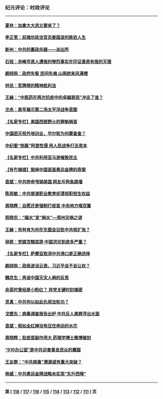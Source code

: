 ### 纪元评论：时政评论
---
#### [夏林：加拿大大选又要来了？](../../pages/nsc1025/n13155459.md) 
#### [李正宽：前潍坊政法官员姜国波的跌宕人生](../../pages/nsc1025/n13154804.md) 
#### [新州：中共的暴政杀器——派出所](../../pages/nsc1025/n13154766.md) 
#### [石铭：赤峰市恶人遭报的惨烈事实在印证善恶有报的天理](../../pages/nsc1025/n13154681.md) 
#### [颜纯钩：政府失智 民间失魂 山雨欲来风满楼](../../pages/nsc1025/n13154535.md) 
#### [林忌：奖牌榜的精神胜利法](../../pages/nsc1025/n13154431.md) 
#### [王赫：“中医药在两次抗疫中的卓越表现”冲击了谁？](../../pages/nsc1025/n13153817.md) 
#### [沈舟：美军展示第二场太平洋战争蓝图](../../pages/nsc1025/n13153478.md) 
#### [【名家专栏】美国西部野火的罪魁祸首](../../pages/nsc1025/n13152588.md) 
#### [中国团灭校外培训业，华尔街为何蒙查查？](../../pages/nsc1025/n13153334.md) 
#### [中纪委“炮轰”阿里性侵 用人民战争打击资本](../../pages/nsc1025/n13153045.md) 
#### [【名家专栏】中共利用亚马逊摧毁民主](../../pages/nsc1025/n13152579.md) 
#### [【有冇搞错】毁掉中国首面奥运金牌的奇案](../../pages/nsc1025/n13150763.md) 
#### [袁斌：中共拚命甩锅美国 网友斥狗急跳墙](../../pages/nsc1025/n13151839.md) 
#### [陈思敏：中共提速职业教育却漠视职校生权益](../../pages/nsc1025/n13151095.md) 
#### [周晓辉：自愿还是强制打疫苗 中央地方唱双簧](../../pages/nsc1025/n13150495.md) 
#### [程晓农：“福水”变“祸水”—郑州灾祸之谜](../../pages/nsc1025/n13151050.md) 
#### [王赫：布林肯为何在东盟会议批中共核扩张？](../../pages/nsc1025/n13151018.md) 
#### [钟原：党媒含糊其辞 中国洪灾到底多严重？](../../pages/nsc1025/n13150791.md) 
#### [【名家专栏】萨摩亚取消中共港口是正确选择](../../pages/nsc1025/n13150530.md) 
#### [颜纯钩﻿：政局波诘云诡，习近平会不会让权？](../../pages/nsc1025/n13150711.md) 
#### [魏京生：再谈中国天灾人祸的反思](../../pages/nsc1025/n13150539.md) 
#### [余英时曾经是小粉红？ 弃党关键时刻揭密](../../pages/nsc1025/n13150142.md) 
#### [觅真：中共何以如此仇视法轮功？](../../pages/nsc1025/n13149756.md) 
#### [戈壁东：病毒调查报告出炉 中共反人类罪浮出水面](../../pages/nsc1025/n13149700.md) 
#### [袁斌：假如全红婵没有压住命运的水花](../../pages/nsc1025/n13149657.md) 
#### [周晓辉：批疫苗副作用大 药理学博士微博被封](../../pages/nsc1025/n13148266.md) 
#### [“610办公室”是中共迫害善良民众的魔窟](../../pages/nsc1025/n13148567.md) 
#### [王友群：“中共病毒”溯源或有重大突破？](../../pages/nsc1025/n13148671.md) 
#### [杨威：中共奥运金牌战略未实现“东升西降”](../../pages/nsc1025/n13148581.md) 

---
#### 第 [ [118](./118.md) / [117](./117.md) / [116](./116.md) / [115](./115.md) / [114](./114.md) / [113](./113.md) / [112](./112.md) / [111](./111.md) ] 页

